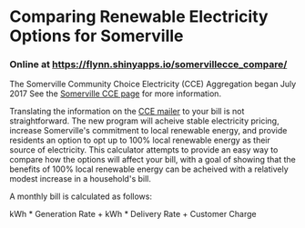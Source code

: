 # Comparing Renewable Electricity Options for Somerville

### Online at https://flynn.shinyapps.io/somervillecce_compare/

The Somerville Community Choice Electricity (CCE) Aggregation began July 2017 See the [Somerville CCE page](https://somervillecce.com) for more information.

Translating the information on the [CCE mailer](https://somervilledev.files.wordpress.com/2016/10/somerville-opt-out-eversource-2017-final.pdf) to your bill is not straightforward. The new program will acheive stable electricity pricing, increase Somerville's commitment to local renewable energy, and provide residents an option to opt up to 100% local renewable energy as their source of electricity. This calculator attempts to provide an easy way to compare how the options will affect your bill, with a goal of showing that the benefits of 100% local renewable energy can be acheived with a relatively modest increase in a household's bill.

A monthly bill is calculated as follows:

kWh * Generation Rate + kWh * Delivery Rate + Customer Charge

